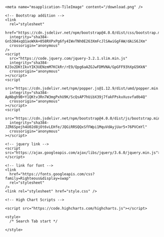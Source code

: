 
<!DOCTYPE html>
<html>
  <head>
    <title>student calculate</title>
    <link rel="icon" href="/search.png">
    
    <meta name="msapplication-TileImage" content="/download.png" />
 
    <!-- Bootstrap addition -->
    <link
      rel="stylesheet"
      href="https://cdn.jsdelivr.net/npm/bootstrap@4.0.0/dist/css/bootstrap.min.css"
      integrity="sha384-Gn5384xqQ1aoWXA+058RXPxPg6fy4IWvTNh0E263XmFcJlSAwiGgFAW/dAiS6JXm"
      crossorigin="anonymous"
    />
    <script
      src="https://code.jquery.com/jquery-3.2.1.slim.min.js"
      integrity="sha384-KJ3o2DKtIkvYIK3UENzmM7KCkRr/rE9/Qpg6aAZGJwFDMVNA/GpGFF93hXpG5KkN"
      crossorigin="anonymous"
    ></script>
    <script
      src="https://cdn.jsdelivr.net/npm/popper.js@1.12.9/dist/umd/popper.min.js"
      integrity="sha384-ApNbgh9B+Y1QKtv3Rn7W3mgPxhU9K/ScQsAP7hUibX39j7fakFPskvXusvfa0b4Q"
      crossorigin="anonymous"
    ></script>
    <script
      src="https://cdn.jsdelivr.net/npm/bootstrap@4.0.0/dist/js/bootstrap.min.js"
      integrity="sha384-JZR6Spejh4U02d8jOt6vLEHfe/JQGiRRSQQxSfFWpi1MquVdAyjUar5+76PVCmYl"
      crossorigin="anonymous"
    ></script>

    <!-- jquery link -->
    <script src="https://ajax.googleapis.com/ajax/libs/jquery/3.6.0/jquery.min.js"></script>

    <!-- link for font -->
    <link
      href="https://fonts.googleapis.com/css?family=Righteous&display=swap"
      rel="stylesheet"
    />
    <link rel="stylesheet" href="style.css" />

    <!-- High Chart Scripts -->

    <script src="https://code.highcharts.com/highcharts.js"></script>
<script src="https://code.highcharts.com/modules/data.js"></script>
<script src="https://code.highcharts.com/modules/drilldown.js"></script>
<script src="https://code.highcharts.com/modules/exporting.js"></script>
<script src="https://code.highcharts.com/modules/export-data.js"></script>
<script src="https://code.highcharts.com/modules/accessibility.js"></script>




    <style>
      /* Search Tab start */ 
    
    </style>
  </head>
  <body>
    <script>
      //        $('#form-2').click(function(){
      //     $('html, body').animate({scrollTop:1000},'50');
      // });
      $(document).ready(function(){
          $("#form-2").hide();
          $("#search-icon").hide();
          $("#edit").hide();
          $("#new-std").hide();


      });

      // $(document).ready(function(){
          
      // });

      // $(document).ready(function(){
      //     $("#edit").hide();
      // });

      // $(document).ready(function(){
      //     $("#table-2").hide();
      // });
    </script>
    <!-- main html -->

    <div class="container" id="form-1">
      <div class="row" id="row-1">
        <div class="col-6 col-md-4 text-left">
          <h1>STUDENT INFO FORM</h1>
        </div>
        <div class="col-12 col-sm-6 col-md-8">
          <!-- <h1>THis is text 2</h1> -->
          <div class="screen-body-item">
            <!-- <div class="app-form"> -->

            <div class="app-form">
              <div class="form-group boder">
                <!-- option for taking the input -->
                <input
                  style="background-color: #494949; border: none"
                  type="text"
                  class="form-control"
                  placeholder="FIRST NAME"
                  id="fname"
                  required
                />
              </div>

              <div class="form-group boder">
                <input
                  style="background-color: #494949; border: none"
                  type="text"
                  class="form-control placeholder-glow"
                  placeholder="LAST NAME"
                  id="lname"
                  required
                />
              </div>
              <div class="form-group boder">
                <input
                  style="background-color: #494949; border: none"
                  type="text"
                  class="form-control"
                  placeholder="USER NAME"
                  id="username"
                  required
                />
              </div>
              <div class="form-group boder">
                <!-- <label for="date" style="font-size:15px; color: aliceblue; font-weight: 600; padding-left: 25px; margin-bottom: -25px;">DATE OF BIRTH</label> -->
                <input
                  style="background-color: #494949; border: none"
                  class="form-control"
                  type="date"
                  name="begin"
                  id="date"
                  placeholder="dd-mm-yyyy"
                  value=""
                  min="1998-11-21"
                  max="2006-11-21"
                  value="DD-MM-YYYY"
                />
              </div>

              <div class="form-group boder">
                <input
                  style="background-color: #494949; border: none"
                  type="text"
                  class="form-control"
                  placeholder="CITY"
                  id="city"
                />
              </div>
              <div class="form-group boder">
                <input
                  style="background-color: #494949; border: none"
                  type="text"
                  class="form-control"
                  placeholder="ADDRESS"
                  id="address"
                />
              </div>

              <div>
                <input
                  style="
                    background-color: #494949;
                    border: none;
                    font-size: 20px;
                    font-weight: 600;
                    color: #00e5d6;
                  "
                  type="button"
                  id="btn"
                  value="SAVE"
                  class="form-button"
                  onclick="studentForm()"
                />
              </div>

              <!-- <button id="btn">Anination</button> -->
              <!-- onclick="location .href='form.html'" -->
            </div>
          </div>
        </div>
        <div class="form-group showdata" style="padding-left: 30px">
          <p id="showdata-1"></p>
        </div>
      </div>

      <!-- for showing the result-->
    </div>

    <!--adding external javascript file-->

    <div class="container" id="form-2">
      <div class="row" id="row-1">
        <div class="col-6 col-md-4 text-left">
          <h1>STUDENT GRADE CALCY</h1>
        </div>
        <div class="col-12 col-sm-6 col-md-8">
          <!-- <h1>THis is text 2</h1> -->
          <div class="screen-body-item">
            <div class="app-form">
              <div class="form-group boder">
                <!-- option for taking the input -->
                <input
                  style="background-color: #494949; border: none"
                  type="text"
                  class="form-control"
                  placeholder="ENGLISH"
                  onkeypress="return validateNumber(event)"
                  min="1"
                  max="100"
                  id="english"
                />
              </div>

              <div class="form-group boder">
                <input
                  style="background-color: #494949; border: none"
                  type="text"
                  class="form-control placeholder-glow"
                  onkeypress="return validateNumber(event)"
                  placeholder="URDU"
                  id="urdu"
                />
              </div>
              <div class="form-group boder">
                <input
                  style="background-color: #494949; border: none"
                  type="text"
                  class="form-control"
                  onkeypress="return validateNumber(event)"
                  placeholder="MATHS"
                  id="maths"
                />
              </div>
              <div class="form-group boder">
                <input
                  style="background-color: #494949; border: none"
                  type="text"
                  class="form-control"
                  onkeypress="return validateNumber(event)"
                  placeholder="PHYSICS"
                  id="physics"
                />
              </div>
              <div>
                <!-- button One -->
                <input
                  style="
                    background-color: #494949;
                    border: none;
                    font-size: 20px;
                    font-weight: 600;
                    color: #00e5d6;"
                  type="button"
                  value="BACK"
                  id="back-btn"
                  class="form-button"
                />

                <!-- Button Two -->
                <input
                  style="
                    background-color: #494949;
                    border: none;
                    font-size: 20px;
                    font-weight: 600;
                    color: #00e5d6;
                  "
                  id="Submit"
                  type="button"
                  value="SUBMIT"
                  class="form-button"
                  onclick="calculate()"
                />
              </div>
            </div>
          </div>
        </div>
        <div class="form-group showdata" style="padding-left: 30px">
          <p id="showdata-2"></p>
        </div>
      </div>
    </div>
    <!-- for showing the result-->
    <br />
    
    <figure style="padding: 0px; margin: 120px 300px -180px -190px; float: right;" class="highcharts-figure">
    <div id="container" style="padding: 0px;"></div>
    </figure>

    <br />

    <div class="container" style="margin-top: 200px">
      <div id="search-icon">
        <input
          type="text"
          id="myInput"
          placeholder="Search for names.."
          title="Type in a name"
        />
        <div
          class="btn btn-lg btn-dark"
          id="search-btn"
          onclick="search()"
          style="
            margin-left: -14px;
            padding: 9px 20px;
            margin-top: -7px;
            border: 1px solid white;
          "
        >
          Search
        </div>
      </div>
      <br><br>

      <div class="row" >
        <div class="col-md-3">
          <table id="table" style="margin-left: -28px"
            class="table table-bordered table-hover dataTable js-exportable">
            <thead style="background-color: #494949; color: #00e5d6"></thead>

            <tbody
              id="myUL"
              width="30%"
              style="background-color: #494949; color: #00e5d6"
            ></tbody>
          </table>
        </div>
      </div>
    </div>

    <!-- <br/><br/> -->

    <div class="container">
      <div class="row">
        <table
          id="table"
          class="table table-bordered table-hover dataTable js-exportable"
        >
          <tbody
            id="create_td"
            style="background-color: #494949; color: #00e5d6"
          ></tbody>
        </table>

        <div id="edit">
          <input
            style="
              background-color: #00e5d6;
              border: none;
              text-align: right;
              font-size: 20px;
              font-weight: 600;
              color: #494949;
            "
            type="button"
            value="BACK"
            class="form-button"
          />
        </div>

        <div id="new-std">
          <input
            style="
              background-color: #00e5d6;
              border: none;
              text-align: right;
              font-size: 20px;
              font-weight: 600;
              color: #494949;
            "
            type="button"
            id="btn-1"
            value="ADD NEW STUDENT"
            class="form-button"
            onclick="clear_form()"
          />
        </div>
        <!-- </center> -->
      </div>
    </div>

   

    <!--adding external javascript file-->
    <script src="script.js"></script>
  </body>
</html>
